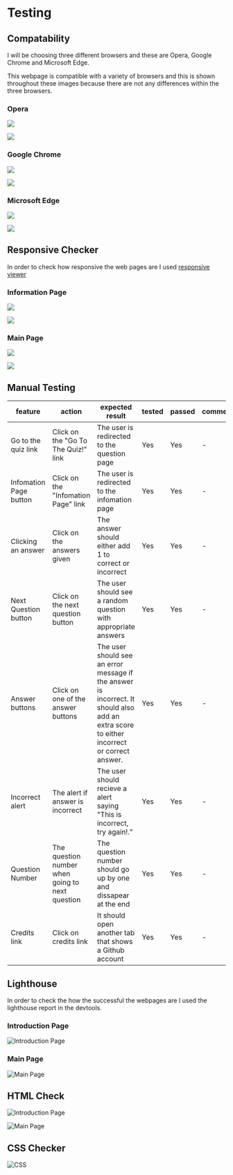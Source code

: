 # Testing

## Compatability

I will be choosing three different browsers and these are Opera, Google Chrome and Microsoft Edge.

This webpage is compatible with a variety of browsers and this is shown throughout these images because there are not any differences within the three browsers.

### Opera

![](documentation/opera-test-quiz-info.png)

![](documentation/opera-test-quiz.png)

### Google Chrome

![](documentation/chrome-test-info.png)

![](documentation/google-chrome-quiz.png)

### Microsoft Edge

![](documentation/microsoft-edge-test-info.png)

![](documentation/microsoft-edge-quiz.png)

## Responsive Checker

In order to check how responsive the web pages are I used [responsive viewer](https://chromewebstore.google.com/detail/responsive-viewer/inmopeiepgfljkpkidclfgbgbmfcennb)

### Information Page

![](documentation/info-responsive.png)

![](documentation/info-responsive-two.png)

### Main Page

![](documentation/main-responsive.png)

![](documentation/main-responsive-two.png)

## Manual Testing

| feature | action | expected result | tested | passed | comments |
| --- | --- | --- | --- | --- | --- |
| Go to the quiz link| Click on the "Go To The Quiz!" link | The user is redirected to the question page | Yes | Yes | - |
| Infomation Page button | Click on the "Infomation Page" link | The user is redirected to the infomation page | Yes | Yes | - |
| Clicking an answer | Click on the answers given | The answer should either add 1 to correct or incorrect | Yes | Yes | - |
| Next Question button | Click on the next question button | The user should see a random question with appropriate answers | Yes | Yes | - |
| Answer buttons | Click on one of the answer buttons | The user should see an error message if the answer is incorrect. It should also add an extra score to either incorrect or correct answer. | Yes | Yes | - |
| Incorrect alert | The alert if answer is incorrect | The user should recieve a alert saying "This is incorrect, try again!." | Yes | Yes | - |
| Question Number | The question number when going to next question | The question number should go up by one and dissapear at the end | Yes | Yes | - |
| Credits link | Click on credits link | It should open another tab that shows a Github account | Yes | Yes | - |

## Lighthouse

In order to check the how the successful the webpages are I used the lighthouse report in the devtools.

### Introduction Page

![Introduction Page](documentation/lightshouse-intro.png)

### Main Page

![Main Page](documentation/lighthouse-main.png)

## HTML Check

![Introduction Page](documentation/intro-page-checker.png)

![Main Page](documentation/main-page-checker.png)

## CSS Checker

![CSS](documentation/css-checker.png)